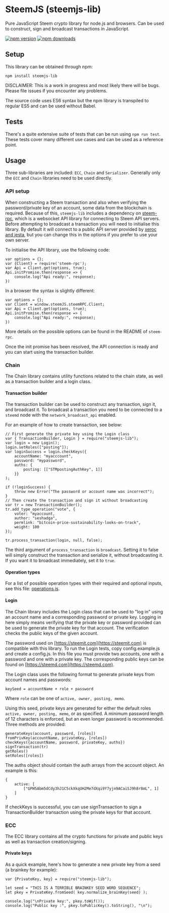 # SteemJS (steemjs-lib)

Pure JavaScript Steem crypto library for node.js and browsers. Can be used to construct, sign and broadcast transactions in JavaScript.

[![npm version](https://img.shields.io/npm/v/steemjs-lib.svg?style=flat-square)](https://www.npmjs.com/package/steemjs-lib)
[![npm downloads](https://img.shields.io/npm/dm/steemjs-lib.svg?style=flat-square)](https://www.npmjs.com/package/steemjs-lib)

## Setup

This library can be obtained through npm:
```
npm install steemjs-lib
```

DISCLAIMER: This is a work in progress and most likely there will be bugs. Please file issues if you encounter any problems.

The source code uses ES6 syntax but the npm library is transpiled to regular ES5 and can be used without Babel.

## Tests
There's a quite extensive suite of tests that can be run using `npm run test`. These tests cover many different use cases and can be used as a reference point.

## Usage

Three sub-libraries are included: `ECC`, `Chain` and `Serializer`. Generally only the `ECC` and `Chain` libraries need to be used directly.

### API setup
When constructing a Steem transaction and also when verifying the password/private key of an account, some data from the blockchain is required. Because of this, `steemjs-lib` includes a dependency on [steem-rpc](https://github.com/svk31/steem-rpc), which is a websocket API library for connecting to Steem API servers. Before attempting to broadcast a transaction you will need to initialise this library. By default it will connect to a public API server provided by [xeroc and jesta](https://steemit.com/steemws/@jesta/steem-ws-the-public-steem-api-cluster), but you can change this in the options if you prefer to use your own server.

To initialise the API library, use the following code:

```
var options = {};
var {Client} = require('steem-rpc');
var Api = Client.get(options, true);
Api.initPromise.then(response => {
    console.log("Api ready:", response);
})
```

In a browser the syntax is slightly different:

```
var options = {};
var Client = window.steemJS.steemRPC.Client;
var Api = Client.get(options, true);
Api.initPromise.then(response => {
    console.log("Api ready:", response);
})
```

More details on the possible options can be found in the README of `steem-rpc`.

Once the init promise has been resolved, the API connection is ready and you can start using the transaction builder.

### Chain
The Chain library contains utility functions related to the chain state, as well as a transaction builder and a login class.

#### Transaction builder
The transaction builder can be used to construct any transaction, sign it, and broadcast it. To broadcast a transaction you need to be connected to a `steemd` node with the `network_broadcast_api` enabled.

For an example of how to create transaction, see below:

```
// First generate the private key using the Login class
var { TransactionBuilder, Login } = require("steemjs-lib");
var login = new Login();
login.setRoles(["posting"]);
var loginSuccess = login.checkKeys({
    accountName: "myacccount",
    password: "mypassword",
    auths: {
        posting: [["STMpostingAuthKey", 1]]
    }}
);

if (!loginSuccess) {
    throw new Error("The password or account name was incorrect");
}    
// Then create the transaction and sign it without broadcasting
var tr = new TransactionBuilder();
tr.add_type_operation("vote", {
    voter: "myaccount,
    author: "seshadga",
    permlink: "bitcoin-price-sustainability-looks-on-track",
    weight: 100
});

tr.process_transaction(login, null, false);
```

The third argument of `process_transaction` is `broadcast`. Setting it to false will simply construct the transaction and serialize it, without broadcasting it. If you want it to broadcast immediately, set it to `true`.

#### Operation types
For a list of possible operation types with their required and optional inputs, see this file: [operations.js](https://github.com/svk31/steemjs-lib/blob/master/lib/serializer/src/operations.js).

#### Login
The Chain library includes the Login class that can be used to "log in" using an account name and a corresponding password or private key. Logging in here simply means verifying that the private key or password provided can be used to generate the private key for that account. The verification checks the public keys of the given account.

The password used on [https://steemit.com](https://steemit.com) is compatible with this library. To run the Login tests, copy config.example.js and create a config.js. In this file you must provide two accounts, one with a password and one with a private key. The corresponding public keys can be found on [https://steemd.com](https://steemd.com).

The Login class uses the following format to generate private keys from account names and passwords:

```
keySeed = accountName + role + password
```
Where `role` can be one of `active, owner, posting, memo`.

Using this seed, private keys are generated for either the default roles `active, owner, posting, memo`, or as specified. A minimum password length of 12 characters is enforced, but an even longer password is recommended. Three methods are provided:

```
generateKeys(account, password, [roles])
fromPrivKey(accountName, privateKey, [roles])
checkKeys({accountName, password, privateKey, auths})
signTransaction(tr)
getRoles()
setRoles([roles])
```

The auths object should contain the auth arrays from the account object. An example is this:

```
{
    active: [
        ["GPH5Abm5dCdy3hJ1C5ckXkqUH2Me7dXqi9Y7yjn9ACaiSJ9h8r8mL", 1]
    ]
}
```

If checkKeys is successful, you can use signTransaction to sign a TransactionBuilder transaction using the private keys for that account.

### ECC
The ECC library contains all the crypto functions for private and public keys as well as transaction creation/signing.

#### Private keys
As a quick example, here's how to generate a new private key from a seed (a brainkey for example):

```
var {PrivateKey, key} = require("steemjs-lib");

let seed = "THIS IS A TERRIBLE BRAINKEY SEED WORD SEQUENCE";
let pkey = PrivateKey.fromSeed( key.normalize_brainKey(seed) );

console.log("\nPrivate key:", pkey.toWif());
console.log("Public key :", pkey.toPublicKey().toString(), "\n");
```
